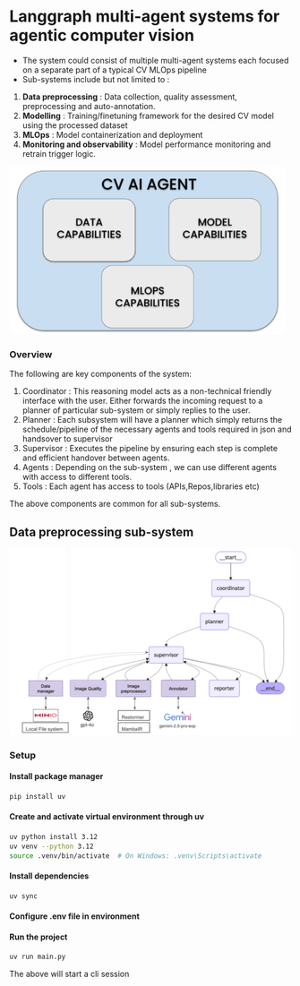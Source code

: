 # Langgraph multi-agent systems for agentic computer vision 

- The system could consist of multiple multi-agent systems each focused on a separate part of a typical CV MLOps pipeline
- Sub-systems include but not limited to : 
1. **Data preprocessing** : Data collection, quality assessment, preprocessing and auto-annotation.
2. **Modelling** : Training/finetuning framework for the desired CV model using the processed dataset
3. **MLOps** : Model containerization and deployment
4. **Monitoring and observability** : Model performance monitoring and retrain trigger logic. 

![](assets/overview.png)

### Overview 

The following are key components of the system: 

1. Coordinator : This reasoning model acts as a non-technical friendly interface with the user. Either forwards the incoming request to a planner of particular sub-system or simply replies to the user.
2. Planner : Each subsystem will have a planner which simply returns the schedule/pipeline of the necessary agents and tools required in json and handsover to supervisor
3. Supervisor : Executes the pipeline by ensuring each step is complete and efficient handover between agents. 
4. Agents : Depending on the sub-system , we can use different agents with access to different tools.
5. Tools : Each agent has access to tools (APIs,Repos,libraries etc)

The above components are common for all sub-systems. 

## Data preprocessing sub-system

![](assets/data_process_agent.png)

### Setup

#### Install package manager 
```bash
pip install uv
```

#### Create and activate virtual environment through uv
```bash
uv python install 3.12
uv venv --python 3.12
source .venv/bin/activate  # On Windows: .venv\Scripts\activate
```

#### Install dependencies
```bash
uv sync
```

#### Configure .env file in environment

#### Run the project
```bash
uv run main.py
```
The above will start a cli session 
